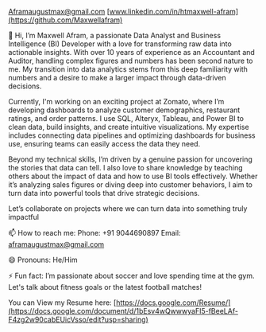 Aframaugustmax@gmail.com       [www.linkedin.com/in/htmaxwell-afram](https://github.com/Maxwellafram)





👋 Hi, I’m Maxwell Afram, a passionate Data Analyst and Business Intelligence (BI) Developer with a love for transforming raw data into actionable insights. With over 10 years of experience as an Accountant and Auditor, handling complex figures and numbers has been second nature to me. My transition into data analytics stems from this deep familiarity with numbers and a desire to make a larger impact through data-driven decisions.

Currently, I'm working on an exciting project at Zomato, where I’m developing dashboards to analyze customer demographics, restaurant ratings, and order patterns. I use SQL, Alteryx, Tableau, and Power BI to clean data, build insights, and create intuitive visualizations. My expertise includes connecting data pipelines and optimizing dashboards for business use, ensuring teams can easily access the data they need.

Beyond my technical skills, I’m driven by a genuine passion for uncovering the stories that data can tell. I also love to share knowledge by teaching others about the impact of data and how to use BI tools effectively. Whether it’s analyzing sales figures or diving deep into customer behaviors, I aim to turn data into powerful tools that drive strategic decisions.

Let’s collaborate on projects where we can turn data into something truly impactful


📫 How to reach me:
Phone: +91 9044690897
Email: aframaugustmax@gmail.com

😄 Pronouns: He/Him

⚡ Fun fact: I’m passionate about soccer and love spending time at the gym. Let's talk about fitness goals or the latest football matches!


<!---
Maxwellafram/Maxwellafram is a ✨ special ✨ repository because its `README.md` (this file) appears on your GitHub profile.
You can click the Preview link to take a look at your changes.
--->

You can View my Resume here: [https://docs.google.com/Resume/](https://docs.google.com/document/d/1bEsv4wQwwwyaFI5-fBeeLAf-F4zg2w90cabEUicVsso/edit?usp=sharing)
